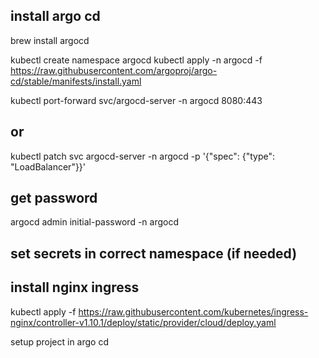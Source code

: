 ## install argo cd
brew install argocd

kubectl create namespace argocd
kubectl apply -n argocd -f https://raw.githubusercontent.com/argoproj/argo-cd/stable/manifests/install.yaml

kubectl port-forward svc/argocd-server -n argocd 8080:443
## or
kubectl patch svc argocd-server -n argocd -p '{"spec": {"type": "LoadBalancer"}}'

## get password
argocd admin initial-password -n argocd


## set secrets in correct namespace (if needed)


## install nginx ingress
kubectl apply -f https://raw.githubusercontent.com/kubernetes/ingress-nginx/controller-v1.10.1/deploy/static/provider/cloud/deploy.yaml

setup project in argo cd

